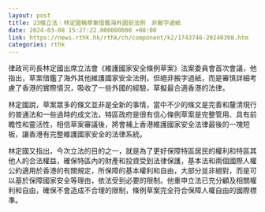 ```yaml
---
layout: post
title: 23條立法｜林定國稱草案借鑑海外國安法例　非搬字過紙　
date: 2024-03-08 15:27:22.000000000 +08:00
link: https://news.rthk.hk/rthk/ch/component/k2/1743746-20240308.htm
categories: rthk
---
```


律政司司長林定國出席立法會《維護國家安全條例草案》法案委員會首次會議，他指出，草案借鑑了海外其他維護國家安全法例，但絕非搬字過紙，而是審慎詳細考慮了香港的實際情況，吸收了一些外國的經驗，草擬最合適香港的法律。

林定國說，草案眾多的條文並非是全新的事情，當中不少的條文是完善和釐清現行的普通法和一些過時的成文法，特區政府是很有信心條例草案是完整管用、具有前瞻性和靈活性，相信草案審議後，將會補上香港維護國家安全法律最後的一塊短板，讓香港有完整維護國家安全的法律系統。

林定國又指出，今次立法的目的之一，就是為了更好保障特區居民的權利和特區其他人的合法權益，確保特區內的財產和投資受到法律保護，基本法和兩個國際人權公約適用於香港的有關規定，所保障的基本權利和自由，大部分並非絕對，而是可以基於保障國家安全等理由，依法受到必要的限制。他重申立法已充分顧及相關權利和自由，確保不會造成不合理的限制，條例草案完全符合保障人權自由的國際標準。
